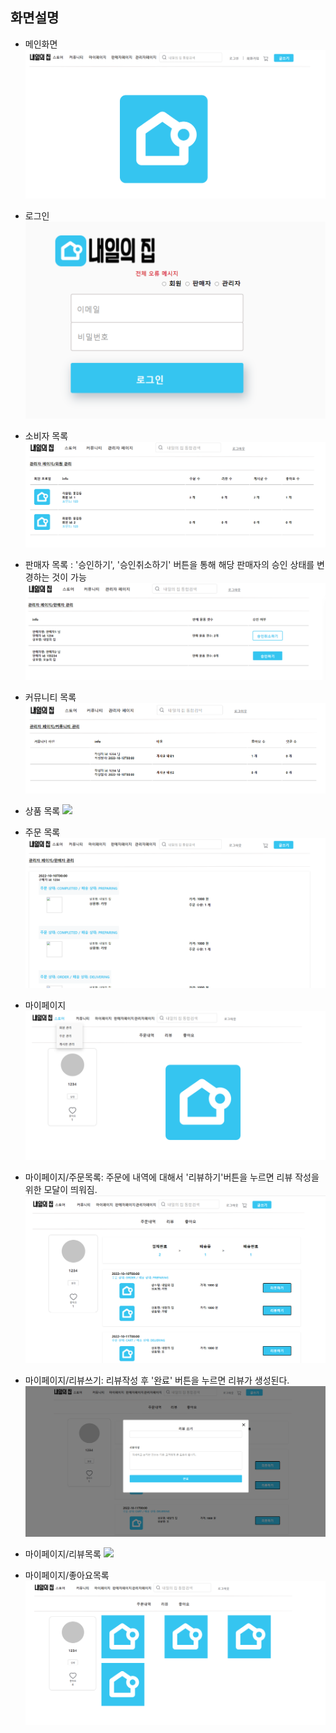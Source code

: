 ## 화면설명 
- 메인화면
    <img src='img/admin_home.PNG' />

- 로그인
    <img src='img/login.PNG' />

- 소비자 목록
    <img src='img/소비자목록_admin.PNG' />

- 판매자 목록 : '승인하기', '승인취소하기' 버튼을 통해 해당 판매자의 승인 상태를 변경하는 것이 가능
    <img src='img/판매자목록_admin.PNG' />

- 커뮤니티 목록
    <img src='img/커뮤니티목록_admin.PNG' />

- 상품 목록
    <img src='img/상품목록_admin.PNG' />

- 주문 목록
    <img src='img/주문목록_admin.PNG' />

- 마이페이지
     <img src='img/mypage.PNG' />

- 마이페이지/주문목록: 주문에 내역에 대해서 '리뷰하기'버튼을 누르면 리뷰 작성을 위한 모달이 띄워짐.
     <img src='img/주문목록_mypage.PNG' />

- 마이페이지/리뷰쓰기: 리뷰작성 후 '완료' 버튼을 누르면 리뷰가 생성된다.
     <img src='img/리뷰쓰기_mypage.PNG' />
     
- 마이페이지/리뷰목록
     <img src='img/리뷰목록_mypage.PNG' />

- 마이페이지/좋아요목록
     <img src='img/좋아요목록_mypage.PNG' />